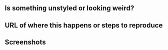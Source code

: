 ## Is something unstyled or looking weird?


## URL of where this happens or steps to reproduce


## Screenshots

